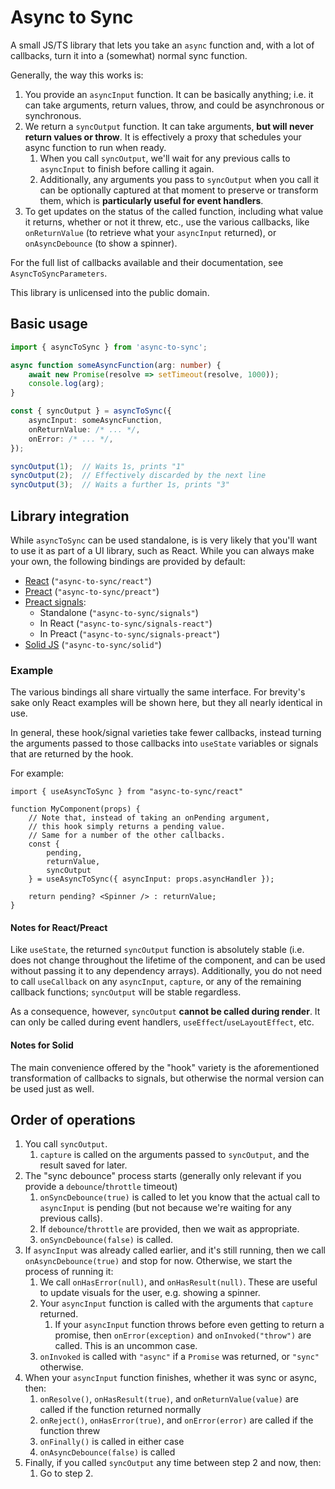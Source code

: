 # Async to Sync

A small JS/TS library that lets you take an `async` function and, with a lot of callbacks, turn it into a (somewhat) normal sync function.

Generally, the way this works is:

1. You provide an `asyncInput` function. It can be basically anything; i.e. it can take arguments, return values, throw, and could be asynchronous or synchronous.
2. We return a `syncOutput` function. It can take arguments, **but will never return values or throw**. It is effectively a proxy that schedules your async function to run when ready.
    1. When you call `syncOutput`, we'll wait for any previous calls to `asyncInput` to finish before calling it again.
    2. Additionally, any arguments you pass to `syncOutput` when you call it can be optionally captured at that moment to preserve or transform them, which is **particularly useful for event handlers**.
3. To get updates on the status of the called function, including what value it returns, whether or not it threw, etc., use the various callbacks, like `onReturnValue` (to retrieve what your `asyncInput` returned), or `onAsyncDebounce` (to show a spinner).

For the full list of callbacks available and their documentation, see `AsyncToSyncParameters`.

This library is unlicensed into the public domain.

## Basic usage

```ts
import { asyncToSync } from 'async-to-sync';

async function someAsyncFunction(arg: number) { 
    await new Promise(resolve => setTimeout(resolve, 1000));
    console.log(arg);
}

const { syncOutput } = asyncToSync({ 
    asyncInput: someAsyncFunction,
    onReturnValue: /* ... */,
    onError: /* ... */,
});

syncOutput(1);  // Waits 1s, prints "1"
syncOutput(2);  // Effectively discarded by the next line
syncOutput(3);  // Waits a further 1s, prints "3"

```

## Library integration

While `asyncToSync` can be used standalone, is is very likely that you'll want to use it as part of a UI library, such as React. While you can always make your own, the following bindings are provided by default:

* [React](https://react.dev/) (`"async-to-sync/react"`)
* [Preact](https://preactjs.com/) (`"async-to-sync/preact"`)
* [Preact signals](https://preactjs.com/guide/v11/signals/):
  * Standalone (`"async-to-sync/signals"`)
  * In React (`"async-to-sync/signals-react"`)
  * In Preact (`"async-to-sync/signals-preact"`)
* [Solid JS](https://www.solidjs.com/) (`"async-to-sync/solid"`)

### Example

The various bindings all share virtually the same interface. For brevity's sake only React examples will be shown here, but they all nearly identical in use.

In general, these hook/signal varieties take fewer callbacks, instead turning the arguments passed to those callbacks into `useState` variables or signals that are returned by the hook.

For example:

```tsx
import { useAsyncToSync } from "async-to-sync/react"

function MyComponent(props) {
    // Note that, instead of taking an onPending argument,
    // this hook simply returns a pending value.
    // Same for a number of the other callbacks.
    const { 
        pending, 
        returnValue, 
        syncOutput 
    } = useAsyncToSync({ asyncInput: props.asyncHandler });

    return pending? <Spinner /> : returnValue;
}
```

#### Notes for React/Preact

Like `useState`, the returned `syncOutput` function is absolutely stable (i.e. does not change throughout the lifetime of the component, and can be used without passing it to any dependency arrays). Additionally, you do not need to call `useCallback` on any `asyncInput`, `capture`, or any of the remaining callback functions; `syncOutput` will be stable regardless. 

As a consequence, however, `syncOutput` **cannot be called during render**. It can only be called during event handlers, `useEffect`/`useLayoutEffect`, etc.

#### Notes for Solid

The main convenience offered by the "hook" variety is the aforementioned transformation of callbacks to signals, but otherwise the normal version can be used just as well.

## Order of operations

1. You call `syncOutput`.
    1. `capture` is called on the arguments passed to `syncOutput`, and the result saved for later.
2. The "sync debounce" process starts (generally only relevant if you provide a `debounce`/`throttle` timeout)
    1. `onSyncDebounce(true)` is called to let you know that the actual call to `asyncInput` is pending (but not because we're waiting for any previous calls).
    2. If `debounce`/`throttle` are provided, then we wait as appropriate.
    3. `onSyncDebounce(false)` is called.
3. If `asyncInput` was already called earlier, and it's still running, then we call `onAsyncDebounce(true)` and stop for now. Otherwise, we start the process of running it:
    1. We call `onHasError(null)`, and `onHasResult(null)`. These are useful to update visuals for the user, e.g. showing a spinner.
    2. Your `asyncInput` function is called with the arguments that `capture` returned.
        1. If your `asyncInput` function throws before even getting to return a promise, then `onError(exception)` and `onInvoked("throw")` are called. This is an uncommon case.
    3. `onInvoked` is called with `"async"` if a `Promise` was returned, or `"sync"` otherwise.
4. When your `asyncInput` function finishes, whether it was sync or async, then:
    1. `onResolve()`, `onHasResult(true)`, and `onReturnValue(value)` are called if the function returned normally
    2. `onReject()`, `onHasError(true)`, and `onError(error)` are called if the function threw
    3. `onFinally()` is called in either case
    5. `onAsyncDebounce(false)` is called
5. Finally, if you called `syncOutput` any time between step 2 and now, then:
    1. Go to step 2.
